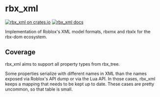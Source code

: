 # rbx_xml
[![rbx_xml on crates.io](https://img.shields.io/crates/v/rbx_xml.svg)](https://crates.io/crates/rbx_xml)
[![rbx_xml docs](https://img.shields.io/badge/docs-docs.rs-orange.svg)](https://docs.rs/rbx_xml)

Implementation of Roblox's XML model formats, rbxmx and rbxlx for the rbx-dom ecosystem.

## Coverage
rbx\_xml aims to support all property types from rbx\_tree.

Some properties serialize with different names in XML than the names exposed via Roblox's API dump or via the Lua API. In those cases, rbx_xml keeps a mapping that needs to be kept up to date. These cases are pretty uncommon, so that table is small.